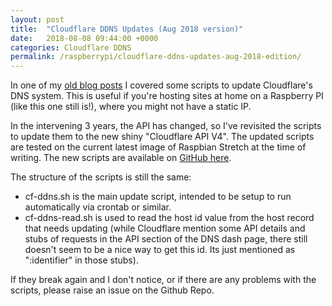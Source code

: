```yaml
---
layout: post
title:  "Cloudflare DDNS Updates (Aug 2018 version)"
date:   2018-08-08 09:44:00 +0000
categories: Cloudflare DDNS
permalink: /raspberrypi/cloudflare-ddns-updates-aug-2018-edition/
---
```


In one of my [old blog posts](http://www.jonegerton.com/raspberrypi/cloudflare-ddns-updates/) I covered some scripts to update Cloudflare's DNS system. This is useful if you're hosting sites at home on a Raspberry PI (like this one still is!), where you might not have a static IP.

In the intervening 3 years, the API has changed, so I've revisited the scripts to update them to the new shiny "Cloudflare API V4". The updated scripts are tested on the current latest image of Raspbian Stretch at the time of writing. The new scripts are available on [GitHub here](https://github.com/jonegerton/cloudflare-ddns).

The structure of the scripts is still the same:

- cf-ddns.sh is the main update script, intended to be setup to run automatically via crontab or similar.
- cf-ddns-read.sh is used to read the host id value from the host record that needs updating (while Cloudflare mention some API details and stubs of requests in the API section of the DNS dash page, there still doesn't seem to be a nice way to get this id. Its just mentioned as ":identifier" in those stubs).

If they break again and I don't notice, or if there are any problems with the scripts, please raise an issue on the Github Repo.